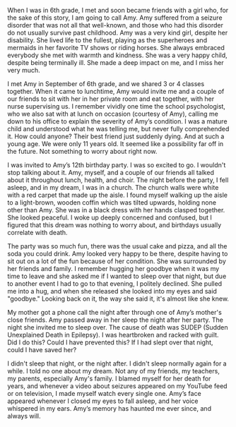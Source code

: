 When I was in 6th grade, I met and soon became friends with a girl who, for the sake of this story, I am going to call Amy. Amy suffered from a seizure disorder that was not all that well-known, and those who had this disorder do not usually survive past childhood. Amy was a very kind girl, despite her disability. She lived life to the fullest, playing as the superheroes and mermaids in her favorite TV shows or riding horses. She always embraced everybody she met with warmth and kindness. She was a very happy child, despite being terminally ill. She made a deep impact on me, and I miss her very much.

I met Amy in September of 6th grade, and we shared 3 or 4 classes together. When it came to lunchtime, Amy would invite me and a couple of our friends to sit with her in her private room and eat together, with her nurse supervising us. I remember vividly one time the school psychologist, who we also sat with at lunch on occasion (courtesy of Amy), calling me down to his office to explain the severity of Amy’s condition. I was a mature child and understood what he was telling me, but never fully comprehended it. How could anyone? Their best friend just suddenly dying. And at such a young age. We were only 11 years old. It seemed like a possibility far off in the future. Not something to worry about right now.

I was invited to Amy’s 12th birthday party. I was so excited to go. I wouldn't stop talking about it. Amy, myself, and a couple of our friends all talked about it throughout lunch, health, and choir. The night before the party, I fell asleep, and in my dream, I was in a church. The church walls were white with a red carpet that made up the aisle. I found myself walking up the aisle to a light-brown, wooden coffin which was tilted upwards, holding none other than Amy. She was in a black dress with her hands clasped together. She looked peaceful. I woke up deeply concerned and confused, but I figured that this dream was nothing to worry about, and birthdays usually correlate with death.

The party was so much fun, there was the usual cake and pizza, and all the soda you could drink. Amy looked very happy to be there, despite having to sit out on a lot of the fun because of her condition. She was surrounded by her friends and family. I remember hugging her goodbye when it was my time to leave and she asked me if I wanted to sleep over that night, but due to another event I had to go to that evening, I politely declined. She pulled me into a hug, and when she released she looked into my eyes and said "goodbye." Looking back on it, the way she said it, it's almost like she knew.

My mother got a phone call the night after through one of Amy’s mother's close friends. Amy passed away in her sleep the night after her party. The night she invited me to sleep over. The cause of death was SUDEP (Sudden Unexplained Death in Epilepsy). I was heartbroken and racked with guilt. Did I do this? Could I have prevented this? If I had slept over that night, could I have saved her?

I didn't sleep that night, or the night after. I didn't sleep normally again for a while. I told no one about my dream. Not any of my friends, my teachers, my parents, especially Amy's family. I blamed myself for her death for years, and whenever a video about seizures appeared on my YouTube feed or on television, I made myself watch every single one. Amy’s face appeared whenever I closed my eyes to fall asleep, and her voice whispered in my ears. Amy’s memory has haunted me ever since, and always will.